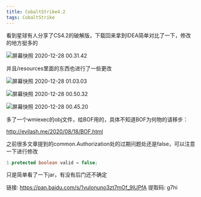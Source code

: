 ```yaml
---
title: CobaltStrike4.2
tags: CobaltStrike
---
```


看到星球有人分享了CS4.2的破解版，下载回来拿到IDEA简单对比了一下，修改的地方挺多的

![屏幕快照 2020-12-28 00.31.42](https://gitee.com/evilashz/MyIMGs/raw/master/img/20201228005047.png)

并且/resources里面的东西也进行了一些更改

![屏幕快照 2020-12-28 01.03.03](https://gitee.com/evilashz/MyIMGs/raw/master/img/20201228010317.png)

![屏幕快照 2020-12-28 00.50.32](https://gitee.com/evilashz/MyIMGs/raw/master/img/20201228010208.png)

![屏幕快照 2020-12-28 00.45.20](https://gitee.com/evilashz/MyIMGs/raw/master/img/20201228010221.png)

多了一个wmiexec的obj文件，给BOF用的，具体不知道BOF为何物的请移步：

http://evilash.me/2020/08/18/BOF.html



之前很多文章提到的common.Authorization处的过期问题处还是false，可以注意一下进行修改

```java
1.protected boolean valid = false;
```



只是简单看了一下jar，有没有后门还不确定

链接: https://pan.baidu.com/s/1vuIonuno3zt7mOf_9lUPfA 提取码: g7hi 